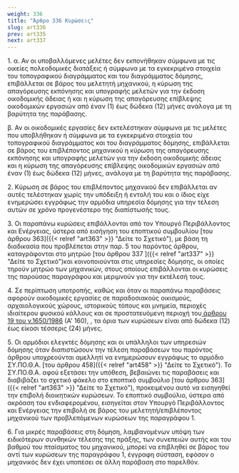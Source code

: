 ```yaml
---
weight: 336
title: "Άρθρο 336 Κυρώσεις"
slug: art336
prev: art335
next: art337
---
```


1\. α. Αν οι υποβαλλόμενες μελέτες δεν εκπονήθηκαν σύμφωνα με τις οικείες πολεοδομικές διατάξεις ή σύμφωνα με τα εγκεκριμένα στοιχεία του τοπογραφικού διαγράμματος και του διαγράμματος δόμησης, επιβάλλεται σε βάρος του μελετητή μηχανικού, η κύρωση της απαγόρευσης εκπόνησης και υπογραφής μελετών για την έκδοση οικοδομικής άδειας ή και η κύρωση της απαγόρευσης επίβλεψης οικοδομικών εργασιών από έναν (1) έως δώδεκα (12) μήνες ανάλογα με τη βαρύτητα της παράβασης.

β. Αν οι οικοδομικές εργασίες δεν εκτελέστηκαν σύμφωνα με τις μελέτες που υποβλήθηκαν ή σύμφωνα με τα εγκεκριμένα στοιχεία του τοπογραφικού διαγράμματος και του διαγράμματος δόμησης, επιβάλλεται σε βάρος του επιβλέποντος μηχανικού η κύρωση της απαγόρευσης εκπόνησης και υπογραφής μελετών για την έκδοση οικοδομικής άδειας και η κύρωση της απαγόρευσης επίβλεψης οικοδομικών εργασιών από έναν (1) έως δώδεκα (12) μήνες, ανάλογα με τη βαρύτητα της παράβασης.

2\. Κύρωση σε βάρος του επιβλέποντος μηχανικού δεν επιβάλλεται αν αυτές τελέστηκαν χωρίς την υπόδειξη ή εντολή του και ο ίδιος είχε ενημερώσει εγγράφως την αρμόδια υπηρεσία δόμησης για την τέλεση αυτών σε χρόνο προγενέστερο της διαπίστωσής τους.

3\. Οι παραπάνω κυρώσεις επιβάλλονται από τον Υπουργό Περιβάλλοντος και Ενέργειας, ύστερα από εισήγηση του εποπτικού συμβουλίου [του άρθρου 363]({{< relref "art363" >}} "Δείτε το Σχετικό"), με βάση τη διαδικασία που προβλέπεται στην παρ. 5 του παρόντος άρθρου, καταγράφονται στο μητρώο [του άρθρου 337 ]({{< relref "art337" >}} "Δείτε το Σχετικό")και κοινοποιούνται στις υπηρεσίες δόμησης, οι οποίες τηρούν μητρώο των μηχανικών, στους οποίους επιβάλλονται οι κυρώσεις της παρούσας παραγράφου και μεριμνούν για την εκτέλεσή τους.

4\. Σε περίπτωση υποτροπής, καθώς και όταν οι παραπάνω παραβάσεις αφορούν οικοδομικές εργασίες σε παραδοσιακούς οικισμούς, αρχαιολογικούς χώρους, ιστορικούς τόπους και μνημεία, περιοχές ιδιαίτερου φυσικού κάλλους και σε προστατευόμενη περιοχή του<a href="https://ia37rg02wpsa01.blob.core.windows.net/fek/01/1986/19860100160.pdf" title="Δείτε το Σχετικό"> άρθρου 19 του ν.1650/1986</a> (Α' 160), , τα όρια των κυρώσεων είναι από δώδεκα (12) έως είκοσι τέσσερις (24) μήνες.

5\. Οι αρμόδιοι ελεγκτές δόμησης και οι υπάλληλοι των υπηρεσιών δόμησης όταν διαπιστώσουν την τέλεση παραβάσεων του παρόντος άρθρου υποχρεούνται αμελλητί να ενημερώσουν εγγράφως το αρμόδιο ΣΥ.ΠΟ.Θ.Α. [του άρθρου 458]({{< relref "art458" >}} "Δείτε το Σχετικό"). Το ΣΥ.ΠΟ.Θ.Α. αφού εξετάσει την υπόθεση, βεβαιώνει τις παραβάσεις και διαβιβάζει το σχετικό φάκελο στο εποπτικό συμβούλιο [του άρθρου 363]({{< relref "art363" >}} "Δείτε το Σχετικό"), προκειμένου αυτό να εισηγηθεί την επιβολή διοικητικών κυρώσεων. Το εποπτικό συμβούλιο, ύστερα από ακρόαση του ενδιαφερομένου, εισηγείται στον Υπουργό Περιβάλλοντος και Ενέργειας την επιβολή σε βάρος του μελετητή/επιβλέποντος μηχανικού των προβλεπόμενων κυρώσεων της παραγράφου 1.

6\. Για μικρές παραβάσεις στη δόμηση, λαμβανομένων υπόψη των ειδικότερων συνθηκών τέλεσης της πράξης, των συνεπειών αυτής και του βαθμού του πταίσματος του μηχανικού, μπορεί να επιβληθεί σε βάρος του αντί των κυρώσεων της παραγράφου 1, έγγραφη σύσταση, εφόσον ο μηχανικός δεν έχει υποπέσει σε άλλη παράβαση στο παρελθόν.



